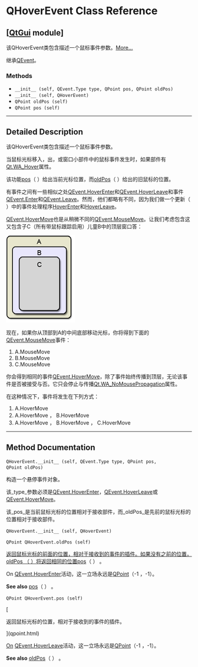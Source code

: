 # QHoverEvent Class Reference

## [[QtGui](index.htm) module]

该QHoverEvent类包含描述一个鼠标事件参数。[More...](#details)

继承[QEvent](qevent.html)。

### Methods

*   `__init__ (self, QEvent.Type type, QPoint pos, QPoint oldPos)`
*   `__init__ (self, QHoverEvent)`
*   `QPoint oldPos (self)`
*   `QPoint pos (self)`

* * *

## Detailed Description

该QHoverEvent类包含描述一个鼠标事件参数。

当鼠标光标移入，出，或窗口小部件中的鼠标事件发生时，如果部件有[Qt.WA_Hover](qt.html#WidgetAttribute-enum)属性。

该功能[pos](qhoverevent.html#pos)（ ）给出当前光标位置，而[oldPos](qhoverevent.html#oldPos)（ ）给出的旧鼠标的位置。

有事件之间有一些相似之处[QEvent.HoverEnter](qevent.html#Type-enum)和[QEvent.HoverLeave](qevent.html#Type-enum)和事件[QEvent.Enter](qevent.html#Type-enum)和[QEvent.Leave](qevent.html#Type-enum)。然而，他们都略有不同，因为我们做一个更新（ ）中的事件处理程序[HoverEnter](qevent.html#Type-enum)和[HoverLeave](qevent.html#Type-enum)。

[QEvent.HoverMove](qevent.html#Type-enum)也是从稍微不同的[QEvent.MouseMove](qevent.html#Type-enum)。让我们考虑包含这又包含子C（所有带鼠标跟踪启用）儿童B中的顶层窗口答：

![](img/hoverevents.png)

现在，如果你从顶部到A的中间底部移动光标，你将得到下面的[QEvent.MouseMove](qevent.html#Type-enum)事件：

1.  A.MouseMove
2.  B.MouseMove
3.  C.MouseMove

你会得到相同的事件[QEvent.HoverMove](qevent.html#Type-enum)，除了事件始终传播到顶层，无论该事件是否被接受与否。它只会停止与传播[Qt.WA_NoMousePropagation](qt.html#WidgetAttribute-enum)属性。

在这种情况下，事件将发生在下列方式：

1.  A.HoverMove
2.  A.HoverMove ， B.HoverMove
3.  A.HoverMove ， B.HoverMove ， C.HoverMove

* * *

## Method Documentation

```
QHoverEvent.__init__ (self, QEvent.Type type, QPoint pos, QPoint oldPos)
```

构造一个悬停事件对象。

该_type_参数必须是[QEvent.HoverEnter](qevent.html#Type-enum)，[QEvent.HoverLeave](qevent.html#Type-enum)或[QEvent.HoverMove](qevent.html#Type-enum)。

该_pos_是当前鼠标光标的位置相对于接收部件，而_oldPos_是先前的鼠标光标的位置相对于接收部件。

```
QHoverEvent.__init__ (self, QHoverEvent)
```

```
QPoint QHoverEvent.oldPos (self)
```

[](qpoint.html)

[返回鼠标光标的前面的位置，相对于接收到的事件的插件。如果没有之前的位置， oldPos （ ）将返回相同的位置](qpoint.html)[pos](qhoverevent.html#pos)（ ） 。

On [QEvent.HoverEnter](qevent.html#Type-enum)活动，这一立场永远是[QPoint](qpoint.html)（-1 ，-1）。

**See also** [pos](qhoverevent.html#pos)（ ） 。

```
QPoint QHoverEvent.pos (self)
```

[

返回鼠标光标的位置，相对于接收到的事件的插件。

](qpoint.html)

[On](qpoint.html) [QEvent.HoverLeave](qevent.html#Type-enum)活动，这一立场永远是[QPoint](qpoint.html)（-1 ，-1）。

**See also** [oldPos](qhoverevent.html#oldPos)（ ） 。